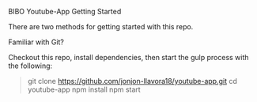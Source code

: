 BIBO Youtube-App
Getting Started

There are two methods for getting started with this repo.

Familiar with Git?

Checkout this repo, install dependencies, then start the gulp process with the following:

> git clone https://github.com/jonjon-llavora18/youtube-app.git
> cd youtube-app
> npm install
> npm start